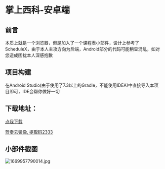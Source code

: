 # 掌上西科-安卓端
## 前言
本质上就是一个浏览器，但是加入了一个课程表小部件，设计上参考了ScheduleX，由于本人主攻方向为后端，Android部分的代码可能稍显混乱，如对您造成困扰本人深感抱歉

## 项目构建
在Android Studio(由于使用了7.3以上的Gradle，不能使用IDEA)中直接导入本项目即可，IDE会帮你做好一切

## 下载地址：

[点我下载](https://github.com/flben233/HandiSWUST-Android-Rebuild/releases/)

[蓝奏云镜像, 提取码2333](https://wwn.lanzoul.com/b0419zkwh)
## 小部件截图
![1669957790014.jpg](https://res.shirakawatyu.top/0a729cd76abc45f0b488f16918511442.jpg)
